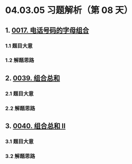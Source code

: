 # 04.03.05 习题解析（第 08 天）

## 1. [0017. 电话号码的字母组合](https://leetcode.cn/problems/letter-combinations-of-a-phone-number/)

### 1.1 题目大意

### 1.2 解题思路

## 2. [0039. 组合总和](https://leetcode.cn/problems/combination-sum/)

### 2.1 题目大意

### 2.2 解题思路

## 3. [0040. 组合总和 II](https://leetcode.cn/problems/combination-sum-ii/)

### 3.1 题目大意

### 3.2 解题思路    
